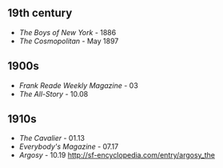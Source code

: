 ## 19th century

- _The Boys of New York_ - 1886
- _The Cosmopolitan_ - May 1897

## 1900s

- _Frank Reade Weekly Magazine_ - 03
- _The All-Story_ - 10.08

## 1910s

- _The Cavalier_ - 01.13
- _Everybody's Magazine_ - 07.17
- _Argosy_ - 10.19 http://sf-encyclopedia.com/entry/argosy_the

